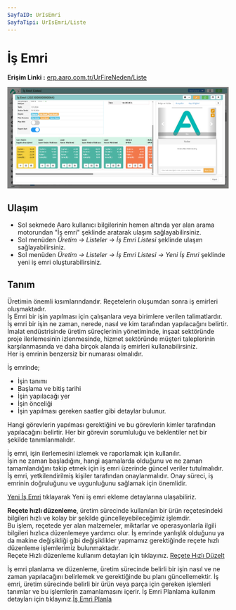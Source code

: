 ```yaml
---
SayfaID: UrIsEmri
SayfaTipi: UrIsEmri/Liste
---
```


# İş Emri

**Erişim Linki :** [erp.aaro.com.tr/UrFireNeden/Liste](erp.aaro.com.tr/UrFireNeden/Liste)

![İş Emri](../Uretim/is-emri-detay.png "İş Emri")

## Ulaşım 

- Sol sekmede Aaro kullanıcı bilgilerinin hemen altında yer alan arama motorundan "İş emri" şeklinde aratarak ulaşım sağlayabilirsiniz.
- Sol menüden *Üretim -> Listeler -> İş Emri Listesi* şeklinde ulaşım sağlayabilirsiniz. 
- Sol menüden *Üretim -> Listeler -> İş Emri Listesi -> Yeni İş Emri* şeklinde yeni iş emri oluşturabilirsiniz. 

## Tanım

Üretimin önemli kısımlarındandır. Reçetelerin oluşumdan sonra iş emirleri oluşmaktadır.  
İş Emri bir işin yapılması için çalışanlara veya birimlere verilen talimatlardır.   
İş emri bir işin ne zaman, nerede, nasıl ve kim tarafından yapılacağını belirtir.  
İmalat endüstrisinde üretim süreçlerinin yönetiminde, inşaat sektöründe proje ilerlemesinin izlenmesinde, hizmet sektöründe müşteri taleplerinin karşılanmasında ve daha birçok alanda iş emirleri kullanabilirsiniz.  
Her iş emrinin benzersiz bir numarası olmalıdır.

İş emrinde;
- İşin tanımı
- Başlama ve bitiş tarihi 
- İşin yapılacağı yer 
- İşin önceliği
- İşin yapılması gereken saatler gibi detaylar bulunur.

Hangi görevlerin yapılması gerektiğini ve bu görevlerin kimler tarafından yapılacağını belirtir. 
Her bir görevin sorumluluğu ve beklentiler net bir şekilde tanımlanmalıdır.

İş emri, işin ilerlemesini izlemek ve raporlamak için kullanılır.    
İşin ne zaman başladığını, hangi aşamalarda olduğunu ve ne zaman tamamlandığını takip etmek için iş emri üzerinde güncel veriler tutulmalıdır.
İş emri, yetkilendirilmiş kişiler tarafından onaylanmalıdır. Onay süreci, iş emrinin doğruluğunu ve uygunluğunu sağlamak için önemlidir.

[Yeni İş Emri](../Uretim/YeniIsEmri.md) tıklayarak Yeni iş emri ekleme detaylarına ulaşabiliriz.

**Reçete hızlı düzenleme**, üretim sürecinde kullanılan bir ürün reçetesindeki bilgileri hızlı ve kolay bir şekilde güncelleyebileceğimiz işlemdir.  
Bu işlem, reçetede yer alan malzemeler, miktarlar ve operasyonlarla ilgili bilgileri hızlıca düzenlemeye yardımcı olur. 
İş emrinde yanlışlık olduğunu ya da makine değişikliği gibi değişiklikler yapmamız gerektiğinde reçete hızlı düzenleme işlemlerimiz bulunmaktadır.  
Reçete Hızlı düzenleme kullanım detayları için tıklayınız. [Reçete Hızlı Düzelt](../Uretim/ReceteHizliEkle.md)

İş emri planlama ve düzenleme, üretim sürecinde belirli bir işin nasıl ve ne zaman yapılacağını belirlemek ve gerektiğinde bu planı güncellemektir. 
İş emri, üretim sürecinde belirli bir ürün veya parça için gereken işlemleri tanımlar ve bu işlemlerin zamanlamasını içerir. 
İş Emri Planlama kullanım detayları için tıklayınız.[İş Emri Planla](../Uretim/IsEmriPlanla.md)

